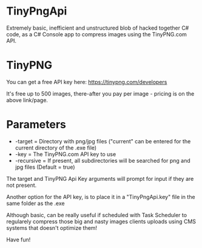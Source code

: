 # TinyPngApi
Extremely basic, inefficient and unstructured blob of hacked together C# code, as a C# Console app to compress images using the TinyPNG.com API.

# TinyPNG
You can get a free API key here: https://tinypng.com/developers

It's free up to 500 images, there-after you pay per image - pricing is on the above link/page.

# Parameters
* -target			=	Directory with png/jpg files ("current" can be entered for the current directory of the .exe file)
* -key			=	The TinyPNG.com API key to use
* -recursive		=	If present, all subdirectories will be searched for png and jpg files (Default = true)

The target and TinyPNG Api Key arguments will prompt for input if they are not present.  

Another option for the API key, is to place it in a "TinyPngApi.key" file in the same folder as the .exe

Although basic, can be really useful if scheduled with Task Scheduler to regularely compress those big and nasty images clients uploads using CMS systems that doesn't optimize them!

Have fun!